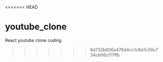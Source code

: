 <<<<<<< HEAD
# youtube_clone
React youtube clone coding
>>>>>>> 8d732b606a476d4cc1c8d7c59c734cb06cf17ffb
